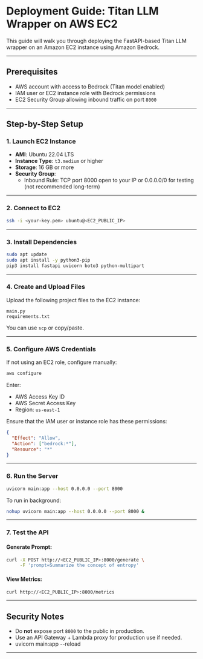 # Deployment Guide: Titan LLM Wrapper on AWS EC2

This guide will walk you through deploying the FastAPI-based Titan LLM wrapper on an Amazon EC2 instance using Amazon Bedrock.

---

## Prerequisites
- AWS account with access to Bedrock (Titan model enabled)
- IAM user or EC2 instance role with Bedrock permissions
- EC2 Security Group allowing inbound traffic on port `8000`

---

## Step-by-Step Setup

### 1. Launch EC2 Instance
- **AMI**: Ubuntu 22.04 LTS
- **Instance Type**: `t3.medium` or higher
- **Storage**: 16 GB or more
- **Security Group**:
  - Inbound Rule: TCP port 8000 open to your IP or 0.0.0.0/0 for testing (not recommended long-term)

---

### 2. Connect to EC2
```bash
ssh -i <your-key.pem> ubuntu@<EC2_PUBLIC_IP>
```

---

### 3. Install Dependencies
```bash
sudo apt update
sudo apt install -y python3-pip
pip3 install fastapi uvicorn boto3 python-multipart
```

---

### 4. Create and Upload Files
Upload the following project files to the EC2 instance:
```
main.py
requirements.txt
```

You can use `scp` or copy/paste.

---

### 5. Configure AWS Credentials
If not using an EC2 role, configure manually:
```bash
aws configure
```
Enter:
- AWS Access Key ID
- AWS Secret Access Key
- Region: `us-east-1`

Ensure that the IAM user or instance role has these permissions:
```json
{
  "Effect": "Allow",
  "Action": ["bedrock:*"],
  "Resource": "*"
}
```

---

### 6. Run the Server
```bash
uvicorn main:app --host 0.0.0.0 --port 8000
```

To run in background:
```bash
nohup uvicorn main:app --host 0.0.0.0 --port 8000 &
```

---

### 7. Test the API

#### Generate Prompt:
```bash
curl -X POST http://<EC2_PUBLIC_IP>:8000/generate \
     -F 'prompt=Summarize the concept of entropy'
```

#### View Metrics:
```bash
curl http://<EC2_PUBLIC_IP>:8000/metrics
```

---

## Security Notes
- Do **not** expose port `8000` to the public in production.
- Use an API Gateway + Lambda proxy for production use if needed.
- uvicorn main:app --reload
---


